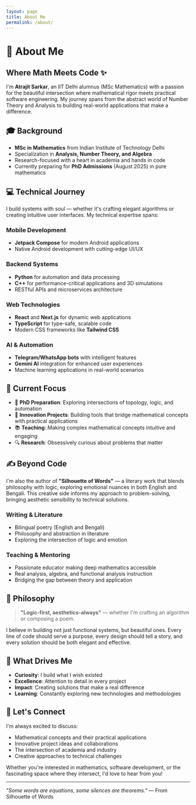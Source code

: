 ```yaml
---
layout: page
title: About Me
permalink: /about/
---
```


# 🌌 About Me

## Where Math Meets Code ✨

I'm **Atrajit Sarkar**, an IIT Delhi alumnus (MSc Mathematics) with a passion for the beautiful intersection where mathematical rigor meets practical software engineering. My journey spans from the abstract world of Number Theory and Analysis to building real-world applications that make a difference.

## 🎓 Background

- **MSc in Mathematics** from Indian Institute of Technology Delhi
- Specialization in **Analysis, Number Theory, and Algebra**
- Research-focused with a heart in academia and hands in code
- Currently preparing for **PhD Admissions** (August 2025) in pure mathematics

## 💻 Technical Journey

I build systems with soul — whether it's crafting elegant algorithms or creating intuitive user interfaces. My technical expertise spans:

### **Mobile Development**
- **Jetpack Compose** for modern Android applications
- Native Android development with cutting-edge UI/UX

### **Backend Systems**
- **Python** for automation and data processing
- **C++** for performance-critical applications and 3D simulations
- RESTful APIs and microservices architecture

### **Web Technologies**
- **React** and **Next.js** for dynamic web applications
- **TypeScript** for type-safe, scalable code
- Modern CSS frameworks like **Tailwind CSS**

### **AI & Automation**
- **Telegram/WhatsApp bots** with intelligent features
- **Gemini AI** integration for enhanced user experiences
- Machine learning applications in real-world scenarios

## 🧠 Current Focus

- 🧾 **PhD Preparation**: Exploring intersections of topology, logic, and automation
- 🤖 **Innovation Projects**: Building tools that bridge mathematical concepts with practical applications
- 📚 **Teaching**: Making complex mathematical concepts intuitive and engaging
- 🔍 **Research**: Obsessively curious about problems that matter

## ✍️ Beyond Code

I'm also the author of **"Silhouette of Words"** — a literary work that blends philosophy with logic, exploring emotional nuances in both English and Bengali. This creative side informs my approach to problem-solving, bringing aesthetic sensibility to technical solutions.

### **Writing & Literature**
- Bilingual poetry (English and Bengali)
- Philosophy and abstraction in literature
- Exploring the intersection of logic and emotion

### **Teaching & Mentoring**
- Passionate educator making deep mathematics accessible
- Real analysis, algebra, and functional analysis instruction
- Bridging the gap between theory and application

## 🎯 Philosophy

> **"Logic-first, aesthetics-always"** — whether I'm crafting an algorithm or composing a poem.

I believe in building not just functional systems, but beautiful ones. Every line of code should serve a purpose, every design should tell a story, and every solution should be both elegant and effective.

## 🌟 What Drives Me

- **Curiosity**: I build what I wish existed
- **Excellence**: Attention to detail in every project
- **Impact**: Creating solutions that make a real difference
- **Learning**: Constantly exploring new technologies and methodologies

## 🤝 Let's Connect

I'm always excited to discuss:
- Mathematical concepts and their practical applications
- Innovative project ideas and collaborations
- The intersection of academia and industry
- Creative approaches to technical challenges

Whether you're interested in mathematics, software development, or the fascinating space where they intersect, I'd love to hear from you!

---

*"Some words are equations, some silences are theorems."* — From Silhouette of Words
